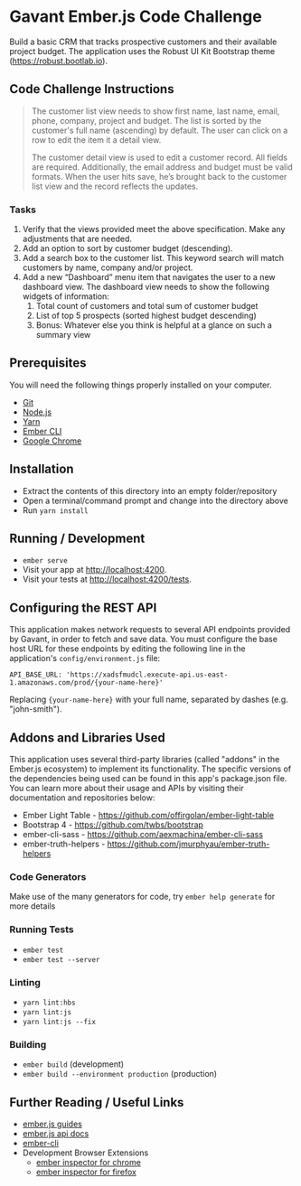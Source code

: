 # Gavant Ember.js Code Challenge

Build a basic CRM that tracks prospective customers and their available project budget. The application uses the Robust UI Kit Bootstrap theme (https://robust.bootlab.io).

## Code Challenge Instructions

> The customer list view needs to show first name, last name, email, phone, company, project and budget. The list is sorted by the customer's full name (ascending) by default. The user can click on a row to edit the item it a detail view.
>
> The customer detail view is used to edit a customer record. All fields are required. Additionally, the email address and budget must be valid formats. When the user hits save, he’s brought back to the customer list view and the record reflects the updates.

### Tasks

1. Verify that the views provided meet the above specification. Make any adjustments that are needed.
2. Add an option to sort by customer budget (descending).
3. Add a search box to the customer list. This keyword search will match customers by name, company and/or project.
4. Add a new “Dashboard” menu item that navigates the user to a new dashboard view. The dashboard view needs to show the following widgets of information:
   1. Total count of customers and total sum of customer budget
   2. List of top 5 prospects (sorted highest budget descending)
   3. Bonus: Whatever else you think is helpful at a glance on such a summary view

## Prerequisites

You will need the following things properly installed on your computer.

- [Git](https://git-scm.com/)
- [Node.js](https://nodejs.org/)
- [Yarn](https://yarnpkg.com/)
- [Ember CLI](https://ember-cli.com/)
- [Google Chrome](https://google.com/chrome/)

## Installation

- Extract the contents of this directory into an empty folder/repository
- Open a terminal/command prompt and change into the directory above
- Run `yarn install`

## Running / Development

- `ember serve`
- Visit your app at [http://localhost:4200](http://localhost:4200).
- Visit your tests at [http://localhost:4200/tests](http://localhost:4200/tests).

## Configuring the REST API

This application makes network requests to several API endpoints provided by Gavant, in order to fetch and save data. You must configure the base host URL for these endpoints by editing the following line in the application's `config/environment.js` file:

```
API_BASE_URL: 'https://xadsfmudcl.execute-api.us-east-1.amazonaws.com/prod/{your-name-here}'
```

Replacing `{your-name-here}` with your full name, separated by dashes (e.g. "john-smith").

## Addons and Libraries Used

This application uses several third-party libraries (called "addons" in the Ember.js ecosystem) to implement its functionality. The specific versions of the dependencies being used can be found in this app's package.json file. You can learn more about their usage and APIs by visiting their documentation and repositories below:

- Ember Light Table - https://github.com/offirgolan/ember-light-table
- Bootstrap 4 - https://github.com/twbs/bootstrap
- ember-cli-sass - https://github.com/aexmachina/ember-cli-sass
- ember-truth-helpers - https://github.com/jmurphyau/ember-truth-helpers

### Code Generators

Make use of the many generators for code, try `ember help generate` for more details

### Running Tests

- `ember test`
- `ember test --server`

### Linting

- `yarn lint:hbs`
- `yarn lint:js`
- `yarn lint:js --fix`

### Building

- `ember build` (development)
- `ember build --environment production` (production)

## Further Reading / Useful Links

- [ember.js guides](https://guides.emberjs.com/v3.10.0/)
- [ember.js api docs](https://api.emberjs.com/ember/3.10)
- [ember-cli](https://ember-cli.com/)
- Development Browser Extensions
  - [ember inspector for chrome](https://chrome.google.com/webstore/detail/ember-inspector/bmdblncegkenkacieihfhpjfppoconhi)
  - [ember inspector for firefox](https://addons.mozilla.org/en-US/firefox/addon/ember-inspector/)

